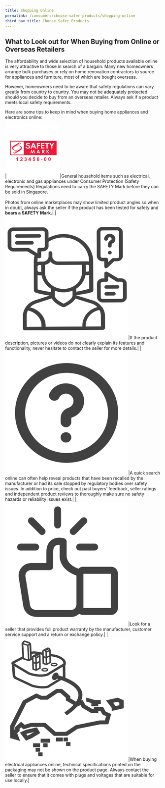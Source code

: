```yaml
---
title: Shopping Online
permalink: /consumers/choose-safer-products/shopping-online
third_nav_title: Choose Safer Products
---
```

## What to Look out for When Buying from Online or Overseas Retailers
The affordability and wide selection of household products available online is very attractive to those in search of a bargain. Many new homeowners arrange bulk purchases or rely on home renovation contractors to source for appliances and furniture, most of which are bought overseas.

However, homeowners need to be aware that safety regulations can vary greatly from country to country. You may not be adequately protected should you decide to buy from an overseas retailer. Always ask if a product meets local safety requirements.

Here are some tips to keep in mind when buying home appliances and electronics online:

|![check for safety mark](/images/consumers/choose-safer-products/shopping-online/check-for-the-safety-mark.png)|General household items such as electrical, electronic and gas appliances under Consumer Protection (Safety Requirements) Regulations need to carry the SAFETY Mark before they can be sold in Singapore.<br><br> Photos from online marketplaces may show limited product angles so when in doubt, always ask the seller if the product has been tested for safety and **bears a SAFETY Mark.**|
|![ask questions](/images/consumers/choose-safer-products/shopping-online/ask-questions.png)|If the product description, pictures or videos do not clearly explain its features and functionality, never hesitate to contact the seller for more details.|
|![do your homework](/images/consumers/choose-safer-products/shopping-online/do-your-homework.png)|A quick search online can often help reveal products that have been recalled by the manufacturer or had its sale stopped by regulatory bodies over safety issues. In addition to price, check out past buyers’ feedback, seller ratings and independent product reviews to thoroughly make sure no safety hazards or reliability issues exist.|
|![buy from official stores or reputable online marketplaces](/images/consumers/choose-safer-products/shopping-online/buy-from-official-stores-or-reputable-online-marketplaces.png)|Look for a seller that provides full product warranty by the manufacturer, customer service support and a return or exchange policy.|
|![is it designed for use in singapore](/images/consumers/choose-safer-products/shopping-online/is-it-designed-for-use-in-singapore.png)|When buying electrical appliances online, technical specifications printed on the packaging may not be shown on the product page. Always contact the seller to ensure that it comes with plugs and voltages that are suitable for use locally.|
